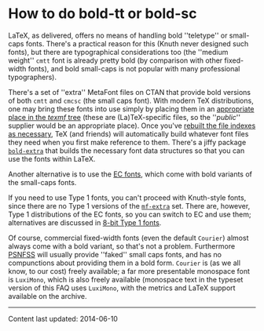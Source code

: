 # How to do bold-tt or bold-sc




LaTeX, as delivered, offers no means of handling bold ''teletype''
or small-caps fonts.  There's a practical reason for this (Knuth never
designed such fonts), but there are typographical considerations too
(the ''medium weight'' `cmtt` font is already pretty bold (by
comparison with other fixed-width fonts), and bold small-caps is not
popular with many professional typographers).


There's a set of ''extra'' MetaFont files on CTAN that provide bold
versions of both `cmtt` and `cmcsc` (the small caps font).  With
modern TeX distributions, one may bring these fonts into use simply
by placing them in an 
[appropriate place in the _texmf_ tree](./FAQ-install-where.html)
(these are (La)TeX-specific files, so the ''_public_'' supplier
would be an appropriate place).  Once you've 
[rebuilt the file indexes as necessary](./FAQ-inst-wlcf.html),
TeX (and friends) will automatically build whatever font files they
need when you first make reference to them.  There's a jiffy package
[`bold-extra`](https://ctan.org/pkg/bold-extra) that builds the necessary font data structures
so that you can use the fonts within LaTeX.


Another alternative is to use the [EC fonts](./FAQ-ECfonts.html),
which come with bold variants of the small-caps fonts.


If you need to use Type&nbsp;1 fonts, you can't proceed with Knuth-style
fonts, since there are no Type&nbsp;1 versions of the [`mf-extra`](https://ctan.org/pkg/mf-extra)
set.  There are, however, Type&nbsp;1 distributions of the EC&nbsp;fonts, so you
can switch to EC and use them; alternatives are discussed in
[8-bit Type&nbsp;1 fonts](./FAQ-type1T1.html).


Of course, commercial fixed-width fonts (even the default
`Courier`) almost always come with a bold variant, so that's
not a problem.  Furthermore [PSNFSS](./FAQ-usepsfont.html)
will usually provide ''faked'' small caps fonts, and has no
compunctions about providing them in a bold form.  `Courier`
is (as we all know, to our cost) freely available; a far more
presentable monospace font is `LuxiMono`, which is also
freely available (monospace text in the typeset version of this
FAQ uses `LuxiMono`, with the metrics and LaTeX
support available on the archive.



----
Content last updated: 2014-06-10
